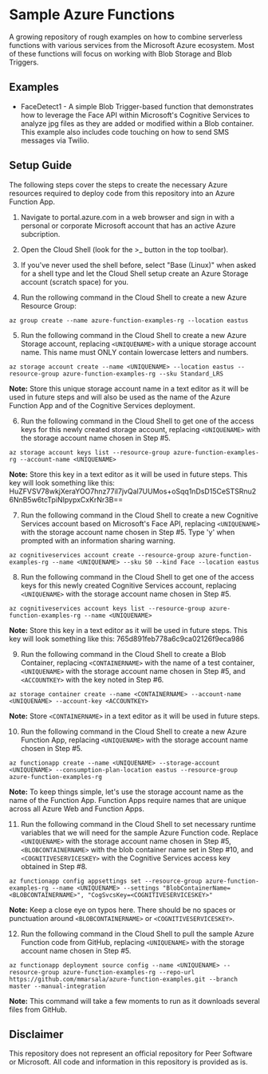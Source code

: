 # Sample Azure Functions
A growing repository of rough examples on how to combine serverless functions with various services from the Microsoft Azure ecosystem. Most of these functions will focus on working with Blob Storage and Blob Triggers.


## Examples
* FaceDetect1 - A simple Blob Trigger-based function that demonstrates how to leverage the Face API within Microsoft's Cognitive Services to analyze jpg files as they are added or modified within a Blob container. This example also includes code touching on how to send SMS messages via Twilio.


## Setup Guide
The following steps cover the steps to create the necessary Azure resources required to deploy code from this repository into an Azure Function App.

1. Navigate to portal.azure.com in a web browser and sign in with a personal or corporate Microsoft account that has an active Azure subcription.

2. Open the Cloud Shell (look for the >_ button in the top toolbar).

3. If you've never used the shell before, select "Base (Linux)" when asked for a shell type and let the Cloud Shell setup create an Azure Storage account (scratch space) for you.

4. Run the rollowing command in the Cloud Shell to create a new Azure Resource Group:
```
az group create --name azure-function-examples-rg --location eastus
```

5. Run the following command in the Cloud Shell to create a new Azure Storage account, replacing `<UNIQUENAME>` with a unique storage account name. This name must ONLY contain lowercase letters and numbers.
```
az storage account create --name <UNIQUENAME> --location eastus --resource-group azure-function-examples-rg --sku Standard_LRS
```
**Note:**  Store this unique storage account name in a text editor as it will be used in future steps and will also be used as the name of the Azure Function App and of the Cognitive Services deployment.

6. Run the following command in the Cloud Shell to get one of the access keys for this newly created storage account, replacing `<UNIQUENAME>` with the storage account name chosen in Step #5.
```
az storage account keys list --resource-group azure-function-examples-rg --account-name <UNIQUENAME>
```
**Note:**  Store this key in a text editor as it will be used in future steps. This key will look something like this: HuZFVSV78wkjXeraYOO7hnz77iI7jvQal7UUMos+oSqq1nDsD15CeSTSRnu26NnB5w6tcTpiNIpypxCxKrNr3B==

7. Run the following command in the Cloud Shell to create a new Cognitive Services account based on Microsoft's Face API, replacing `<UNIQUENAME>` with the storage account name chosen in Step #5. Type 'y' when prompted with an information sharing warning.
```
az cognitiveservices account create --resource-group azure-function-examples-rg --name <UNIQUENAME> --sku S0 --kind Face --location eastus
```

8. Run the following command in the Cloud Shell to get one of the access keys for this newly created Cognitive Services account, replacing `<UNIQUENAME>` with the storage account name chosen in Step #5.
```
az cognitiveservices account keys list --resource-group azure-function-examples-rg --name <UNIQUENAME>
```
**Note:**  Store this key in a text editor as it will be used in future steps. This key will look something like this: 765d891feb778a6c9ca02126f9eca986

9. Run the following command in the Cloud Shell to create a Blob Container, replacing `<CONTAINERNAME>` with the name of a test container, `<UNIQUENAME>` with the storage account name chosen in Step #5, and `<ACCOUNTKEY>` with the key noted in Step #6.
```
az storage container create --name <CONTAINERNAME> --account-name <UNIQUENAME> --account-key <ACCOUNTKEY>
```
**Note:**  Store `<CONTAINERNAME>` in a text editor as it will be used in future steps.

10. Run the following command in the Cloud Shell to create a new Azure Function App, replacing `<UNIQUENAME>` with the storage account name chosen in Step #5.
```
az functionapp create --name <UNIQUENAME> --storage-account <UNIQUENAME> --consumption-plan-location eastus --resource-group azure-function-examples-rg
```
**Note:**  To keep things simple, let's use the storage account name as the name of the Function App. Function Apps require names that are unique across all Azure Web and Function Apps.

11.	Run the following command in the Cloud Shell to set necessary runtime variables that we will need for the sample Azure Function code. Replace `<UNIQUENAME>` with the storage account name chosen in Step #5, `<BLOBCONTAINERNAME>` with the blob container name set in Step #10, and `<COGNITIVESERVICESKEY>` with the Cognitive Services access key obtained in Step #8.
```
az functionapp config appsettings set --resource-group azure-function-examples-rg --name <UNIQUENAME> --settings "BlobContainerName=<BLOBCONTAINERNAME>", "CogSvcsKey=<COGNITIVESERVICESKEY>"
```
**Note:**  Keep a close eye on typos here. There should be no spaces or punctuation around `<BLOBCONTAINERNAME>` or `<COGNITIVESERVICESKEY>`.

12. Run the following command in the Cloud Shell to pull the sample Azure Function code from GitHub, replacing `<UNIQUENAME>` with the storage account name chosen in Step #5.
```
az functionapp deployment source config --name <UNIQUENAME> --resource-group azure-function-examples-rg --repo-url https://github.com/mmarsala/azure-function-examples.git --branch master --manual-integration
```
**Note:**  This command will take a few moments to run as it downloads several files from GitHub.


## Disclaimer
This repository does not represent an official repository for Peer Software or Microsoft. All code and information in this repository is provided as is.